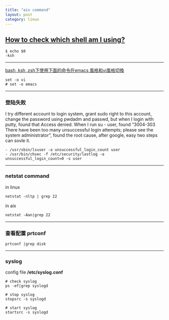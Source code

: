 ```yaml
---
title: "aix command"
layout: post
category: linux
---
```


## [How to check which shell am I using?](https://askubuntu.com/questions/590899/how-to-check-which-shell-am-i-using)

```
$ echo $0
-ksh
```

---

[bash, ksh ,zsh下使用下面的命令在emacs
風格和vi風格切換](http://www.cnblogs.com/zhouhbing/p/4275699.html)

```
set -o vi
# set -o emacs
```

---

### 登陆失败

I try different account to login system, grant sudo right to this account,
change the password using pwdadm and passwd, but when I login with putty, found
that Access denied. When I run su - user, found “3004-303 There have been too
many unsuccessful login attempts; please see the system administrator”, found
the root cause, after google, easy two steps can sovle it.

```
- /usr/sbin/lsuser -a unsuccessful_login_count user
- /usr/bin/chsec -f /etc/security/lastlog -a unsuccessful_login_count=0 -s user
```


---


### netstat command

in linux

```
netstat -nltp | grep 22
```

in aix

```
netstat -Aan|grep 22
```


---

### 查看配置 prtconf

```
prtconf |grep disk
```

---

### syslog


config file **/etc/syslog.conf**

```
# check syslog
ps -ef|grep syslogd

# stop syslog
stopsrc -s syslogd

# start syslog
startsrc -s syslogd
```
